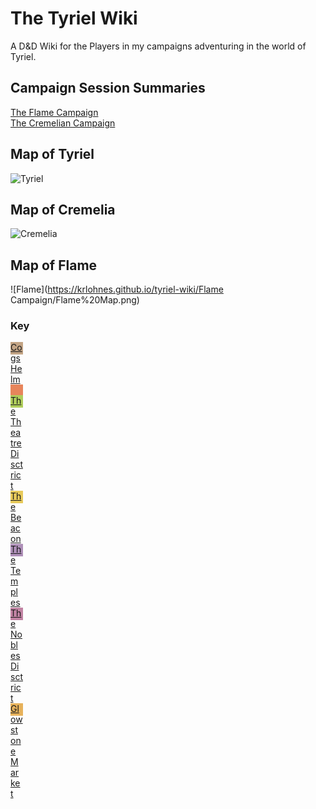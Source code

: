 # The Tyriel Wiki 

A D&D Wiki for the Players in my campaigns adventuring in the world of Tyriel.

## Campaign Session Summaries

[The Flame Campaign](https://docs.google.com/document/d/1vkL5N7DTN0_gSaoDIvydDFjUkBucUHVw75haQjCLInk/edit)<br />
[The Cremelian Campaign](https://docs.google.com/document/d/1ksasxsFFwEZVowfd_98_nMHkaSQOvXpRQ1eXgGRFOhQ/edit)


## Map of Tyriel

![Tyriel](https://krlohnes.github.io/tyriel-wiki/Tyriel.jpg)

## Map of Cremelia
![Cremelia](https://krlohnes.github.io/tyriel-wiki/cremelia.jpg)

## Map of Flame
![Flame](https://krlohnes.github.io/tyriel-wiki/Flame Campaign/Flame%20Map.png)

### Key
<a href="https://krlohnes.github.io/tyriel-wiki/Flame%20Campaign/Districts/Skyward/The%20Cogs/"><div style="height:20px;width: 20px;background-color:#c3a485"/>Cogs</a><br />
<a href="https://krlohnes.github.io/tyriel-wiki/Flame%20Campaign/Districts/Skyward/Helm/">Helm<div style="height:20px;width: 20px;background-color:#e7855b"/></a><br/>
<a href="https://krlohnes.github.io/tyriel-wiki/Flame%20Campaign/Districts/Skyward/The%20Theatre%20District/"><div style="height:20px;width: 20px;background-color:#afcd5b"/>The Theatre Disctrict</a><br/>
<a href="https://krlohnes.github.io/tyriel-wiki/Flame%20Campaign/Districts/Skyward/The%20Beacon/"><div style="height:20px;width: 20px;background-color:#e7ca5b"/>The Beacon</a><br/>
<a href="https://krlohnes.github.io/tyriel-wiki/Flame%20Campaign/Districts/Skyward/The%20Temples/"><div style="height:20px;width: 20px;background-color:#ae8fb8"/>The Temples</a><br/>
<a href="https://krlohnes.github.io/tyriel-wiki/Flame%20Campaign/Districts/Skyward/The%20Nobles%20District/"><div style="height:20px;width: 20px;background-color:#c183a3"/>The Nobles Disctrict</a><br/>
<a href="https://krlohnes.github.io/tyriel-wiki/Flame%20Campaign/Districts/Skyward/Glowstone%20Market/"><div style="height:20px;width: 20px;background-color:#e7b25b"/>Glowstone Market</a><br/>
